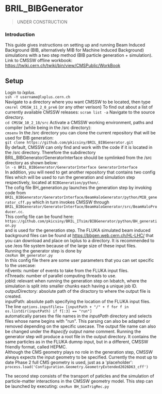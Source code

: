 # BRIL_BIBGenerator
>UNDER CONSTRUCTION
### Introduction
 This guide gives instructions on setting up and running Beam Induced Background (BIB, alternatively MIB for Machine Induced Background) simulations with a two step method (BIB particle generation + simulation).
Link to CMSSW offline workbook: 
https://twiki.cern.ch/twiki/bin/view/CMSPublic/WorkBook

## Setup
Login to _lxplus_. <br>
`ssh -Y username@lxplus.cern.ch` <br>
Navigate to a directory where you want CMSSW to be located, then type <br>
`cmsrel CMSSW_11_2_0_pre6` (or any other verison)
To find out about a list of currently available CMSSW releases:
`scram list -a`
Navigate to the source directory. <br>
`cd CMSSW_10_2_18/src`
Activate a CMSSW working environment, paths and compiler (while being in the /src directory): <br>
`cmsenv`
In the /src directory you can clone the current repository that will be used for BIB generation: <br>
`git clone https://github.com/pkicsiny/BRIL_BIBGenerator.git` <br>
By default, CMSSW can only find and work with the code if it is located in the /src directory. Therefore the subdirectory BRIL_BIBGenerator/GeneratorInterface should be symlinked from the /src directory as shown below: <br>
`ln -s BRIL_BIBGenerator/GeneratorInterface GeneratorInterface` <br>
In addition, you will need to get another repository that contains two config files which will be used to run the generation and simulation step respectively, located at `BIBGeneration/python/`. <br>
The cofig file BH_generation.py launches the generation step by invoking code from `BRIL_BIBGenerator/GeneratorInterface/BeamHaloGenerator/python/MIB_generator_cff.py` which in turn invokes CMSSW through `BRIL_BIBGenerator/GeneratorInterface/BeamHaloGenerator/src/BeamHaloProducer.cc`. <br>
This config file can be found here:
`https://github.com/pkicsiny/BRIL_ITsim/BIBGenerator/python/BH_generation.py` <br>
and is used for the generation step. The FLUKA simulated beam induced background files can be found at https://bbgen.web.cern.ch/HL-LHC/
that you can download and place on lxplus to a directory. It is recommended to use /eos file system because of the large size of these input files. <br>
Running the generator step is done by <br>
`cmsRun BH_generator.py` <br>
In this config file there are some user parameters that you can set specific to the usecase: <br>
nEvents: number of events to take from the FLUKA input files. <br>
nThreads: number of parallel computing threads to use. <br>
jobId: relevant when running the generation step on lxbatch, where the simulation is split into smaller chunks each having a unique job ID. <br>
outputDirectory: absolute path of the diractory to where the output file is created. <br>
inputPath: absolute path specifying the location of the FLUKA input files. <br>
The line
`options.inputFiles= [inputPath + "/" + f for f in os.listdir(inputPath) if f[:3] == "run"]` <br>
automatically parses the file names in the _inputPath_ directory and selects files whose name begins with "run". This parsing can also be adapted or removed depending on the specific usecase. The output file name can also be changed under the _#specify output name_ comment. Running the generator step will produce a root file in the output directory. It contains the same particles as in the FLUKA dumnp input, but in a different, CMSSW friendly format, called HEPMC. <br>
Although the CMS geometry plays no role in the generation step, CMSSW always expects the input geometry to be specified. Currently the most up to date Phase 2 full CMS geometry is used, just as a 'placeholder': <br>
`process.load('Configuration.Geometry.GeometryExtended2026D63_cff')` <br>

The second step consists of the transport of paticles and the simulation of particle-matter interactions in the CMSSW geometry model. This step can be launched by executing:
`cmsRun BH_SimTrigRec.py` <br>
